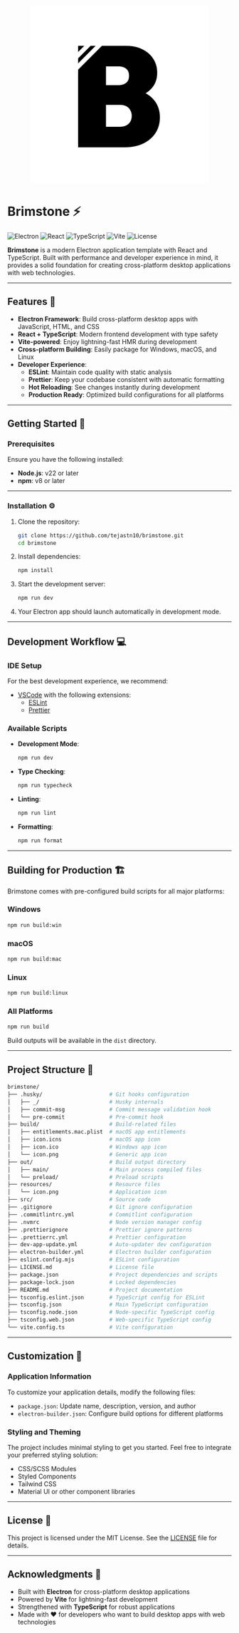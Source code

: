 <p align="center">
  <img src="logo.svg" alt="Brimstone Logo">
</p>

# Brimstone ⚡

![Electron](https://img.shields.io/badge/Electron-Latest-47848F?logo=electron&logoColor=white)
![React](https://img.shields.io/badge/React-19%2B-61DAFB?logo=react&logoColor=white)
![TypeScript](https://img.shields.io/badge/TypeScript-5%2B-007ACC?logo=typescript&logoColor=white)
![Vite](https://img.shields.io/badge/Vite-6%2B-646CFF?logo=vite&logoColor=white)
![License](https://img.shields.io/badge/License-MIT-yellow?logo=open-source-initiative&logoColor=white)

**Brimstone** is a modern Electron application template with React and TypeScript. Built with performance and developer experience in mind, it provides a solid foundation for creating cross-platform desktop applications with web technologies.

---

## Features 🌟

- **Electron Framework**: Build cross-platform desktop apps with JavaScript, HTML, and CSS
- **React + TypeScript**: Modern frontend development with type safety
- **Vite-powered**: Enjoy lightning-fast HMR during development
- **Cross-platform Building**: Easily package for Windows, macOS, and Linux
- **Developer Experience**:
  - **ESLint**: Maintain code quality with static analysis
  - **Prettier**: Keep your codebase consistent with automatic formatting
  - **Hot Reloading**: See changes instantly during development
  - **Production Ready**: Optimized build configurations for all platforms

---

## Getting Started 🚀

### Prerequisites

Ensure you have the following installed:

- **Node.js**: v22 or later
- **npm**: v8 or later

---

### Installation ⚙️

1. Clone the repository:

    ```bash
    git clone https://github.com/tejastn10/brimstone.git
    cd brimstone
    ```
  
2. Install dependencies:

    ```bash
    npm install
    ```

3. Start the development server:

    ```bash
    npm run dev
    ```

4. Your Electron app should launch automatically in development mode.

---

## Development Workflow 💻

### IDE Setup

For the best development experience, we recommend:

- [VSCode](https://code.visualstudio.com/) with the following extensions:
  - [ESLint](https://marketplace.visualstudio.com/items?itemName=dbaeumer.vscode-eslint)
  - [Prettier](https://marketplace.visualstudio.com/items?itemName=esbenp.prettier-vscode)

### Available Scripts

- **Development Mode**:

  ```bash
  npm run dev
  ```

- **Type Checking**:

  ```bash
  npm run typecheck
  ```

- **Linting**:

  ```bash
  npm run lint
  ```

- **Formatting**:

  ```bash
  npm run format
  ```

---

## Building for Production 🏗️

Brimstone comes with pre-configured build scripts for all major platforms:

### Windows

```bash
npm run build:win
```

### macOS

```bash
npm run build:mac
```

### Linux

```bash
npm run build:linux
```

### All Platforms

```bash
npm run build
```

Build outputs will be available in the `dist` directory.

---

## Project Structure 📁

```bash
brimstone/
├── .husky/                     # Git hooks configuration
│   ├── _/                      # Husky internals
│   ├── commit-msg              # Commit message validation hook
│   └── pre-commit              # Pre-commit hook
├── build/                      # Build-related files
│   ├── entitlements.mac.plist  # macOS app entitlements
│   ├── icon.icns               # macOS app icon
│   ├── icon.ico                # Windows app icon
│   └── icon.png                # Generic app icon
├── out/                        # Build output directory
│   ├── main/                   # Main process compiled files
│   └── preload/                # Preload scripts
├── resources/                  # Resource files
│   └── icon.png                # Application icon
├── src/                        # Source code
├── .gitignore                  # Git ignore configuration
├── .commitlintrc.yml           # Commitlint configuration
├── .nvmrc                      # Node version manager config
├── .prettierignore             # Prettier ignore patterns
├── .prettierrc.yml             # Prettier configuration
├── dev-app-update.yml          # Auto-updater dev configuration
├── electron-builder.yml        # Electron builder configuration
├── eslint.config.mjs           # ESLint configuration
├── LICENSE.md                  # License file
├── package.json                # Project dependencies and scripts
├── package-lock.json           # Locked dependencies
├── README.md                   # Project documentation
├── tsconfig.eslint.json        # TypeScript config for ESLint
├── tsconfig.json               # Main TypeScript configuration
├── tsconfig.node.json          # Node-specific TypeScript config
├── tsconfig.web.json           # Web-specific TypeScript config
└── vite.config.ts              # Vite configuration
```

---

## Customization 🔧

### Application Information

To customize your application details, modify the following files:

- `package.json`: Update name, description, version, and author
- `electron-builder.json`: Configure build options for different platforms

### Styling and Theming

The project includes minimal styling to get you started. Feel free to integrate your preferred styling solution:

- CSS/SCSS Modules
- Styled Components
- Tailwind CSS
- Material UI or other component libraries

---

## License 📜

This project is licensed under the MIT License. See the [LICENSE](LICENSE.md) file for details.

---

## Acknowledgments 🙌

- Built with **Electron** for cross-platform desktop applications
- Powered by **Vite** for lightning-fast development
- Strengthened with **TypeScript** for robust applications
- Made with ❤️ for developers who want to build desktop apps with web technologies
